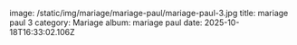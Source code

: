 image: /static/img/mariage/mariage-paul/mariage-paul-3.jpg
title: mariage paul 3
category: Mariage
album: mariage paul
date: 2025-10-18T16:33:02.106Z